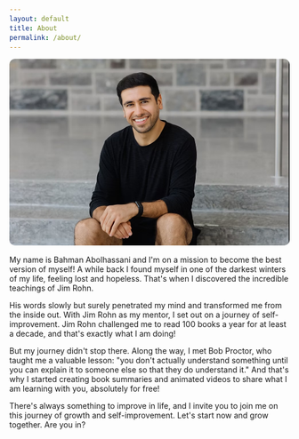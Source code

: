 ```yaml
---
layout: default
title: About
permalink: /about/
---
```


<div style="text-align: center;">
  <a href="https://www.linkedin.com/in/bahmanabolhassani/" target="_blank">
    <img src="/assets/bahman.png" alt="Bahman Abolhassani" width="900" style="border-radius: 10px;">
  </a>
</div>


My name is Bahman Abolhassani and I'm on a mission to become the best version of myself! A while back I found myself in one of the darkest winters of my life, feeling lost and hopeless. That's when I discovered the incredible teachings of Jim Rohn. 

His words slowly but surely penetrated my mind and transformed me from the inside out. With Jim Rohn as my mentor, I set out on a journey of self-improvement. Jim Rohn challenged me to read 100 books a year for at least a decade, and that's exactly what I am doing!

But my journey didn't stop there. Along the way, I met Bob Proctor, who taught me a valuable lesson: "you don't actually understand something until you can explain it to someone else so that they do understand it." And that's why I started creating book summaries and animated videos to share what I am learning with you, absolutely for free!


There's always something to improve in life, and I invite you to join me on this journey of growth and self-improvement. Let's start now and grow together. Are you in?
